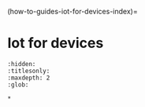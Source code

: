 (how-to-guides-iot-for-devices-index)=
# Iot for devices

```{toctree}
:hidden:
:titlesonly:
:maxdepth: 2
:glob:

*